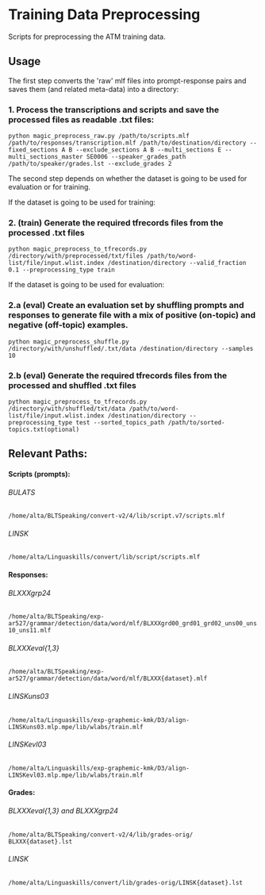 # Training Data Preprocessing
Scripts for preprocessing the ATM training data.
## Usage
The first step converts the 'raw' mlf files into prompt-response pairs and saves them (and related meta-data) into a directory:
### 1. Process the transcriptions and scripts and save the processed files as readable .txt files:
```
python magic_preprocess_raw.py /path/to/scripts.mlf /path/to/responses/transcription.mlf /path/to/destination/directory --fixed_sections A B --exclude_sections A B --multi_sections E --multi_sections_master SE0006 --speaker_grades_path /path/to/speaker/grades.lst --exclude_grades 2
```
The second step depends on whether the dataset is going to be used for evaluation or for training.

If the dataset is going to be used for training:
### 2. (train) Generate the required tfrecords files from the processed .txt files
```
python magic_preprocess_to_tfrecords.py /directory/with/preprocessed/txt/files /path/to/word-list/file/input.wlist.index /destination/directory --valid_fraction 0.1 --preprocessing_type train
```

If the dataset is going to be used for evaluation:
### 2.a (eval) Create an evaluation set by shuffling prompts and responses to generate file with a mix of positive (on-topic) and negative (off-topic) examples.
```
python magic_preprocess_shuffle.py /directory/with/unshuffled/.txt/data /destination/directory --samples 10
```
### 2.b (eval) Generate the required tfrecords files from the processed and shuffled .txt files
```
python magic_preprocess_to_tfrecords.py /directory/with/shuffled/txt/data /path/to/word-list/file/input.wlist.index /destination/directory --preprocessing_type test --sorted_topics_path /path/to/sorted-topics.txt(optional)
```

### 

## Relevant Paths:
#### Scripts (prompts):
###### BULATS
`/home/alta/BLTSpeaking/convert-v2/4/lib/script.v7/scripts.mlf`
###### LINSK
`/home/alta/Linguaskills/convert/lib/script/scripts.mlf`

#### Responses:
###### BLXXXgrp24
`/home/alta/BLTSpeaking/exp-ar527/grammar/detection/data/word/mlf/BLXXXgrd00_grd01_grd02_uns00_uns10_uns11.mlf`

###### BLXXXeval{1,3}
`/home/alta/BLTSpeaking/exp-ar527/grammar/detection/data/word/mlf/BLXXX{dataset}.mlf`

###### LINSKuns03
`/home/alta/Linguaskills/exp-graphemic-kmk/D3/align-LINSKuns03.mlp.mpe/lib/wlabs/train.mlf`

###### LINSKevl03
`/home/alta/Linguaskills/exp-graphemic-kmk/D3/align-LINSKevl03.mlp.mpe/lib/wlabs/train.mlf`

#### Grades:
###### BLXXXeval{1,3} and BLXXXgrp24
  `/home/alta/BLTSpeaking/convert-v2/4/lib/grades-orig/ BLXXX{dataset}.lst`
  
###### LINSK
  `/home/alta/Linguaskills/convert/lib/grades-orig/LINSK{dataset}.lst`
  
  

